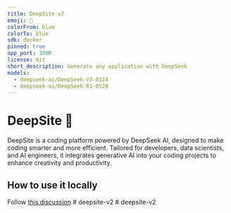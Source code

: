 ```yaml
---
title: DeepSite v2
emoji: 🐳
colorFrom: blue
colorTo: blue
sdk: docker
pinned: true
app_port: 3000
license: mit
short_description: Generate any application with DeepSeek
models:
  - deepseek-ai/DeepSeek-V3-0324
  - deepseek-ai/DeepSeek-R1-0528
---
```


# DeepSite 🐳

DeepSite is a coding platform powered by DeepSeek AI, designed to make coding smarter and more efficient. Tailored for developers, data scientists, and AI engineers, it integrates generative AI into your coding projects to enhance creativity and productivity.

## How to use it locally

Follow [this discussion](https://huggingface.co/spaces/enzostvs/deepsite/discussions/74)
#   d e e p s i t e - v 2  
 #   d e e p s i t e - v 2  
 